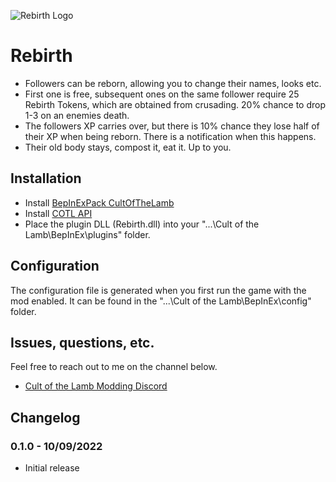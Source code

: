 ![Rebirth Logo](https://github.com/p1xel8ted/Cult-of-the-Lamb-Mod-Collection/blob/e197c9e251b87b5f2602deec890eacbcad7a4c53/thunderstore/icon.png?raw=true)

# Rebirth

* Followers can be reborn, allowing you to change their names, looks etc.
* First one is free, subsequent ones on the same follower require 25 Rebirth Tokens, which are obtained from crusading. 20% chance to drop 1-3 on an enemies death.
* The followers XP carries over, but there is 10% chance they lose half of their XP when being reborn. There is a notification when this happens.
* Their old body stays, compost it, eat it. Up to you.

## Installation

* Install [BepInExPack CultOfTheLamb](https://cult-of-the-lamb.thunderstore.io/package/BepInEx/BepInExPack_CultOfTheLamb/)
* Install [COTL API](https://cult-of-the-lamb.thunderstore.io/package/xhayper/COTL_API/)
* Place the plugin DLL (Rebirth.dll) into your "...\Cult of the Lamb\BepInEx\plugins" folder.

## Configuration

The configuration file is generated when you first run the game with the mod enabled. It can be found in the "...\Cult of the Lamb\BepInEx\config" folder.

## Issues, questions, etc.

Feel free to reach out to me on the channel below.

* [Cult of the Lamb Modding Discord](https://discord.gg/R73vhh8Q2F)

## Changelog

### 0.1.0 - 10/09/2022

* Initial release

